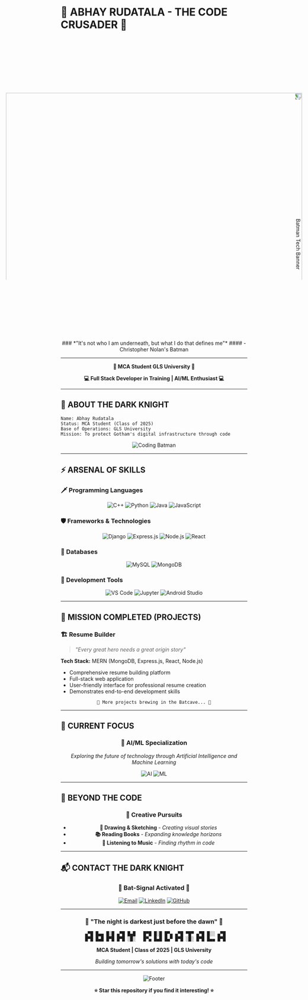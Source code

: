 # 🦇 ABHAY RUDATALA - THE CODE CRUSADER 🦇

<div align="center">

<p align="center">
 <img src="Batman.jpg" style="transform: rotate(90deg); transform-origin: center; display: block; margin: 0 auto;" width="800" alt="Batman Tech Banner"/>
</p>
### *"It's not who I am underneath, but what I do that defines me"*
#### - Christopher Nolan's Batman

---

**🌃 MCA Student GLS University 🌃**

**💻 Full Stack Developer in Training | AI/ML Enthusiast 💻**

</div>

---

## 🦇 ABOUT THE DARK KNIGHT

```
Name: Abhay Rudatala
Status: MCA Student (Class of 2025)
Base of Operations: GLS University
Mission: To protect Gotham's digital infrastructure through code
```

<div align="center">

![Coding Batman](https://media.giphy.com/media/zOvBKUUEERdNm/giphy.gif)

</div>

---

## ⚡ ARSENAL OF SKILLS

### 🗡️ **Programming Languages**
<div align="center">

![C++](https://img.shields.io/badge/C++-00599C?style=for-the-badge&logo=c%2B%2B&logoColor=white)
![Python](https://img.shields.io/badge/Python-3776AB?style=for-the-badge&logo=python&logoColor=white)
![Java](https://img.shields.io/badge/Java-ED8B00?style=for-the-badge&logo=java&logoColor=white)
![JavaScript](https://img.shields.io/badge/JavaScript-F7DF1E?style=for-the-badge&logo=javascript&logoColor=black)

</div>

### 🛡️ **Frameworks & Technologies**
<div align="center">

![Django](https://img.shields.io/badge/Django-092E20?style=for-the-badge&logo=django&logoColor=white)
![Express.js](https://img.shields.io/badge/Express.js-404D59?style=for-the-badge)
![Node.js](https://img.shields.io/badge/Node.js-43853D?style=for-the-badge&logo=node.js&logoColor=white)
![React](https://img.shields.io/badge/React-20232A?style=for-the-badge&logo=react&logoColor=61DAFB)

</div>

### 🏢 **Databases**
<div align="center">

![MySQL](https://img.shields.io/badge/MySQL-00000F?style=for-the-badge&logo=mysql&logoColor=white)
![MongoDB](https://img.shields.io/badge/MongoDB-4EA94B?style=for-the-badge&logo=mongodb&logoColor=white)

</div>

### 🔧 **Development Tools**
<div align="center">

![VS Code](https://img.shields.io/badge/Visual_Studio_Code-0078D4?style=for-the-badge&logo=visual%20studio%20code&logoColor=white)
![Jupyter](https://img.shields.io/badge/Jupyter-F37626.svg?&style=for-the-badge&logo=Jupyter&logoColor=white)
![Android Studio](https://img.shields.io/badge/Android_Studio-3DDC84?style=for-the-badge&logo=android-studio&logoColor=white)

</div>

---

## 🌟 MISSION COMPLETED (PROJECTS)

### 🏗️ **Resume Builder** 
> *"Every great hero needs a great origin story"*

**Tech Stack:** MERN (MongoDB, Express.js, React, Node.js)
- Comprehensive resume building platform
- Full-stack web application
- User-friendly interface for professional resume creation
- Demonstrates end-to-end development skills

<div align="center">

```
🦇 More projects brewing in the Batcave... 🦇
```

</div>

---

## 🎯 CURRENT FOCUS

<div align="center">

### 🤖 **AI/ML Specialization**
*Exploring the future of technology through Artificial Intelligence and Machine Learning*

![AI](https://img.shields.io/badge/AI-FF6B6B?style=for-the-badge&logo=artificial-intelligence&logoColor=white)
![ML](https://img.shields.io/badge/Machine_Learning-4ECDC4?style=for-the-badge&logo=machine-learning&logoColor=white)

</div>

---

## 🌙 BEYOND THE CODE

<div align="center">

### 🎨 **Creative Pursuits**
- **🎨 Drawing & Sketching** - *Creating visual stories*
- **📚 Reading Books** - *Expanding knowledge horizons*
- **🎵 Listening to Music** - *Finding rhythm in code*

</div>

---

## 📬 CONTACT THE DARK KNIGHT

<div align="center">

### 🦇 **Bat-Signal Activated** 🦇

[![Email](https://img.shields.io/badge/Email-D14836?style=for-the-badge&logo=gmail&logoColor=white)](mailto:abhayrudatala56789@gmail.com)
[![LinkedIn](https://img.shields.io/badge/LinkedIn-0077B5?style=for-the-badge&logo=linkedin&logoColor=white)](https://www.linkedin.com/in/abhay-rudatala-/)
[![GitHub](https://img.shields.io/badge/GitHub-100000?style=for-the-badge&logo=github&logoColor=white)](https://github.com/Abhay-Rudatala)

</div>

---

<div align="center">

### 🌃 **"The night is darkest just before the dawn"** 🌃

```
 ▄▀█ █▄▄ █░█ ▄▀█ █▄█   █▀█ █░█ █▀▄ ▄▀█ ▀█▀ ▄▀█ █░░ ▄▀█
 █▀█ █▄█ █▀█ █▀█ ░█░   █▀▄ █▄█ █▄▀ █▀█ ░█░ █▀█ █▄▄ █▀█
```

**MCA Student | Class of 2025 | GLS University**

*Building tomorrow's solutions with today's code*

</div>

---

<div align="center">

![Footer](https://capsule-render.vercel.app/api?type=waving&color=gradient&customColorList=0,2,2,5,30&height=100&section=footer)

**⭐ Star this repository if you find it interesting! ⭐**

</div>
